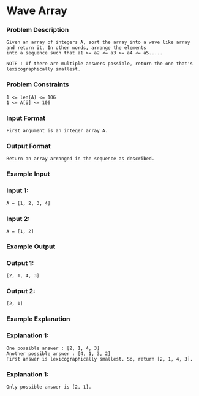 # Wave Array
### Problem Description

    Given an array of integers A, sort the array into a wave like array and return it, In other words, arrange the elements
    into a sequence such that a1 >= a2 <= a3 >= a4 <= a5.....

    NOTE : If there are multiple answers possible, return the one that's lexicographically smallest.



### Problem Constraints
    1 <= len(A) <= 106
    1 <= A[i] <= 106



### Input Format
    First argument is an integer array A.



### Output Format
    Return an array arranged in the sequence as described.



### Example Input
### Input 1:

    A = [1, 2, 3, 4]
### Input 2:

    A = [1, 2]


### Example Output
### Output 1:

    [2, 1, 4, 3]
### Output 2:

    [2, 1]


### Example Explanation
### Explanation 1:

    One possible answer : [2, 1, 4, 3]
    Another possible answer : [4, 1, 3, 2]
    First answer is lexicographically smallest. So, return [2, 1, 4, 3].
### Explanation 1:

    Only possible answer is [2, 1].
